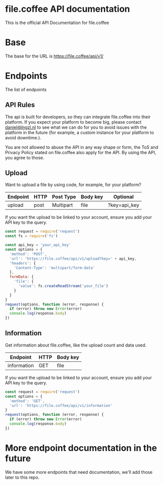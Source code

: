 # file.coffee API documentation
This is the official API Documentation for file.coffee

# Base
The base for the URL is https://file.coffee/api/v1/

# Endpoints
The list of endpoints

## API Rules
The api is built for developers, so they can integrate file.coffee into their platform. If you expect your platform to become big, please contact <a href="mailto:daniel@lnzl.nl">daniel@lngzl.nl</a> to see what we can do for you to avoid issues with the platform in the future (for example, a custom instance for your platform to avoid downtime.).

You are not allowed to abuse the API in any way shape or form, the ToS and Privacy Policy stated on file.coffee also apply for the API. By using the API, you agree to those.

## Upload
Want to upload a file by using code, for example, for your platform?

| Endpoint | HTTP | Post Type | Body key | Optional     |
|----------|------|-----------|----------|--------------|
| upload   | post | Multipart | file     | ?key=api_key |

If you want the upload to be linked to your account, ensure you add your API key to the query.

```js
const request = require('request')
const fs = require('fs')

const api_key = 'your_api_key'
const options = {
  'method': 'POST',
  'url': 'https://file.coffee/api/v1/upload?key=' + api_key,
  'headers': {
    'Content-Type': 'multipart/form-data'
  },
  formData: {
    'file': {
      'value': fs.createReadStream('your_file')
    }
  }
}
request(options, function (error, response) {
  if (error) throw new Error(error)
  console.log(response.body)
})
```
## Information
Get information about file.coffee, like the upload count and data used.

| Endpoint | HTTP  | Body key |
|----------|-----------|----------|
| information   | GET  | file     |

If you want the upload to be linked to your account, ensure you add your API key to the query.

```js
const request = require('request')
const options = {
  'method': 'GET',
  'url': 'https://file.coffee/api/v1/information'
}
request(options, function (error, response) {
  if (error) throw new Error(error)
  console.log(response.body)
})
```

# More endpoint documentation in the future
We have some more endpoints that need documentation, we'll add those later to this repo.
